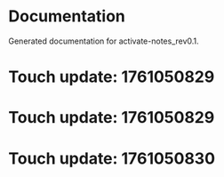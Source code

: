 # Documentation

Generated documentation for activate-notes_rev0.1.

# Touch update: 1761050829

# Touch update: 1761050829

# Touch update: 1761050830
